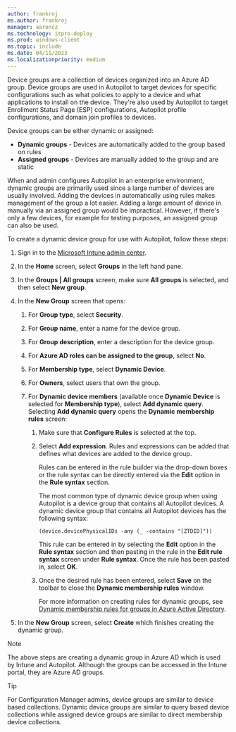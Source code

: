 ```yaml
---
author: frankroj
ms.author: frankroj
manager: aaroncz
ms.technology: itpro-deploy
ms.prod: windows-client
ms.topic: include
ms.date: 04/11/2023
ms.localizationpriority: medium
---
```


<!-- This file is shared by the following articles:

pre-provisioning/azure-ad-join-device-group.md
pre-provisioning/hybrid-azure-ad-join-device-group.md
self-deploying/self-deploying-device-group.md
user-driven/azure-ad-join-device-group.md
user-driven/hybrid-azure-ad-join-device-group.md

Headings are driven by article context. -->

Device groups are a collection of devices organized into an Azure AD group. Device groups are used in Autopilot to target devices for specific configurations such as what policies to apply to a device and what applications to install on the device. They're also used by Autopilot to target Enrollment Status Page (ESP) configurations, Autopilot profile configurations, and domain join profiles to devices.

Device groups can be either dynamic or assigned:

- **Dynamic groups** - Devices are automatically added to the group based on rules
- **Assigned groups** - Devices are manually added to the group and are static

When and admin configures Autopilot in an enterprise environment, dynamic groups are primarily used since a large number of devices are usually involved. Adding the devices in automatically using rules makes management of the group a lot easier. Adding a large amount of device in manually via an assigned group would be impractical. However, if there's only a few devices, for example for testing purposes, an assigned group can also be used.

To create a dynamic device group for use with Autopilot, follow these steps:

1. Sign in to the [Microsoft Intune admin center](https://go.microsoft.com/fwlink/?linkid=2109431).

2. In the **Home** screen, select **Groups** in the left hand pane.

3. In the **Groups | All groups** screen, make sure **All groups** is selected, and then select **New group**.

4. In the **New Group** screen that opens:

    1. For **Group type**, select **Security**.

    2. For **Group name**, enter a name for the device group.

    3. For **Group description**, enter a description for the device group.

    4. For **Azure AD roles can be assigned to the group**, select **No**.

    5. For **Membership type**, select **Dynamic Device**.

    6. For **Owners**, select users that own the group.

    7. For **Dynamic device members** (available once **Dynamic Device** is selected for **Membership type**), select **Add dynamic query**. Selecting **Add dynamic query** opens the **Dynamic membership rules** screen:

        1. Make sure that **Configure Rules** is selected at the top.

        2. Select **Add expression**. Rules and expressions can be added that defines what devices are added to the device group.

            Rules can be entered in the rule builder via the drop-down boxes or the rule syntax can be directly entered via the **Edit** option in the **Rule syntax** section.

            The most common type of dynamic device group when using Autopilot is a device group that contains all Autopilot devices. A dynamic device group that contains all Autopilot devices has the following syntax:

            `(device.devicePhysicalIDs -any (_ -contains "[ZTDID]"))`

            This rule can be entered in by selecting the **Edit** option in the **Rule syntax** section and then pasting in the rule in the **Edit rule syntax** screen under **Rule syntax**. Once the rule has been pasted in, select **OK**.

        3. Once the desired rule has been entered, select **Save** on the toolbar to close the **Dynamic membership rules** window.

            For more information on creating rules for dynamic groups, see [Dynamic membership rules for groups in Azure Active Directory](/azure/active-directory/enterprise-users/groups-dynamic-membership).

5. In the **New Group** screen, select **Create** which finishes creating the dynamic group.

> [!NOTE]
> The above steps are creating a dynamic group in Azure AD which is used by Intune and Autopilot. Although the groups can be accessed in the Intune portal, they are Azure AD groups.

> [!TIP]
> For Configuration Manager admins, device groups are similar to device based collections. Dynamic device groups are similar to query based device collections while assigned device groups are similar to direct membership device collections.

